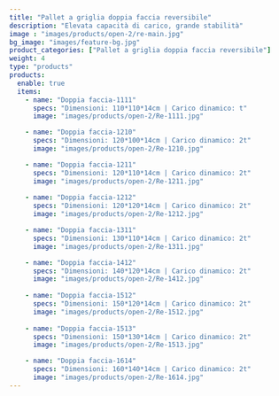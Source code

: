 ```yaml
---
title: "Pallet a griglia doppia faccia reversibile"
description: "Elevata capacità di carico, grande stabilità"
image : "images/products/open-2/re-main.jpg"
bg_image: "images/feature-bg.jpg"
product_categories: ["Pallet a griglia doppia faccia reversibile"]
weight: 4
type: "products"
products:
  enable: true
  items:
    - name: "Doppia faccia-1111"
      specs: "Dimensioni: 110*110*14cm | Carico dinamico: t"
      image: "images/products/open-2/Re-1111.jpg"

    - name: "Doppia faccia-1210"
      specs: "Dimensioni: 120*100*14cm | Carico dinamico: 2t"
      image: "images/products/open-2/Re-1210.jpg"

    - name: "Doppia faccia-1211"
      specs: "Dimensioni: 120*110*14cm | Carico dinamico: 2t"
      image: "images/products/open-2/Re-1211.jpg"
    
    - name: "Doppia faccia-1212"
      specs: "Dimensioni: 120*120*14cm | Carico dinamico: 2t"
      image: "images/products/open-2/Re-1212.jpg"

    - name: "Doppia faccia-1311"
      specs: "Dimensioni: 130*110*14cm | Carico dinamico: 2t"
      image: "images/products/open-2/Re-1311.jpg"

    - name: "Doppia faccia-1412"
      specs: "Dimensioni: 140*120*14cm | Carico dinamico: 2t"
      image: "images/products/open-2/Re-1412.jpg"
       
    - name: "Doppia faccia-1512"
      specs: "Dimensioni: 150*120*14cm | Carico dinamico: 2t"
      image: "images/products/open-2/Re-1512.jpg"
    
    - name: "Doppia faccia-1513"
      specs: "Dimensioni: 150*130*14cm | Carico dinamico: 2t"
      image: "images/products/open-2/Re-1513.jpg"

    - name: "Doppia faccia-1614"
      specs: "Dimensioni: 160*140*14cm | Carico dinamico: 2t"
      image: "images/products/open-2/Re-1614.jpg"
---
```

